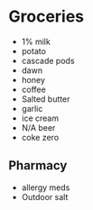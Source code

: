 # Groceries

- 1% milk
- potato
- cascade pods
- dawn
- honey
- coffee
- Salted butter
- garlic
- ice cream
- N/A beer
- coke zero

## Pharmacy

- allergy meds
- Outdoor salt
